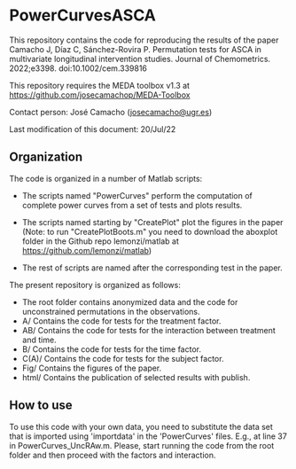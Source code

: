 
# PowerCurvesASCA

This repository contains the code for reproducing the results of the paper Camacho J, Díaz C, Sánchez-Rovira P. Permutation tests for ASCA in multivariate longitudinal intervention studies. Journal of Chemometrics. 2022;e3398. doi:10.1002/cem.339816 

This repository requires the MEDA toolbox v1.3 at https://github.com/josecamachop/MEDA-Toolbox

Contact person: José Camacho (josecamacho@ugr.es)

Last modification of this document: 20/Jul/22


## Organization

The code is organized in a number of Matlab scripts:

- The scripts named "PowerCurves" perform the computation of complete power curves from a set of tests and plots results.

- The scripts named starting by "CreatePlot" plot the figures in the paper (Note: to run "CreatePlotBoots.m" you need to download the aboxplot folder in the Github repo lemonzi/matlab at https://github.com/lemonzi/matlab)

- The rest of scripts are named after the corresponding test in the paper. 

The present repository is organized as follows:

- The root folder contains anonymized data and the code for unconstrained permutations in the observations.
- A/				Contains the code for tests for the treatment factor.
- AB/				Contains the code for tests for the interaction between treatment and time.
- B/				Contains the code for tests for the time factor.
- C(A)/				Contains the code for tests for the subject factor.
- Fig/				Contains the figures of the paper.
- html/ 				Contains the publication of selected results with publish.



## How to use

To use this code with your own data, you need to substitute the data set that is imported using 'importdata' in the 'PowerCurves' files. E.g., at line 37 in PowerCurves_UncRAw.m. Please, start running the code from the root folder and then proceed with the factors and interaction.  
